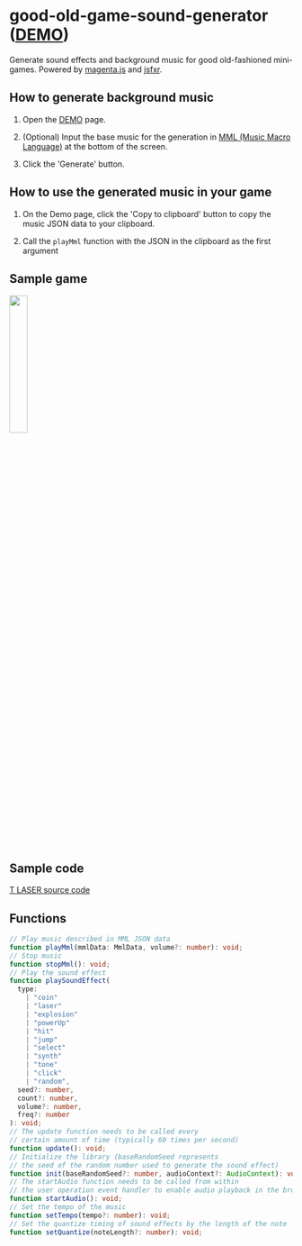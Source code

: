 # good-old-game-sound-generator ([DEMO](https://abagames.github.io/good-old-game-sound-generator/build/))

Generate sound effects and background music for good old-fashioned mini-games. Powered by [magenta.js](https://magenta.tensorflow.org/) and [jsfxr](https://github.com/chr15m/jsfxr).

## How to generate background music

1. Open the [DEMO](https://abagames.github.io/good-old-game-sound-generator/build/) page.

1. (Optional) Input the base music for the generation in [MML (Music Macro Language)](https://github.com/mohayonao/mml-iterator) at the bottom of the screen.

1. Click the 'Generate' button.

## How to use the generated music in your game

1. On the Demo page, click the 'Copy to clipboard' button to copy the music JSON data to your clipboard.

1. Call the `playMml` function with the JSON in the clipboard as the first argument

## Sample game

<a href="https://abagames.github.io/good-old-game-sound-generator/samples/tlaser/"><img src="https://abagames.github.io/good-old-game-sound-generator/samples/tlaser/screenshot.gif" width="25%" loading="lazy"></a>

## Sample code

[T LASER source code](https://github.com/abagames/good-old-game-sound-generator/blob/docs/samples/tlaser/main.js)

## Functions

```typescript
// Play music described in MML JSON data
function playMml(mmlData: MmlData, volume?: number): void;
// Stop music
function stopMml(): void;
// Play the sound effect
function playSoundEffect(
  type:
    | "coin"
    | "laser"
    | "explosion"
    | "powerUp"
    | "hit"
    | "jump"
    | "select"
    | "synth"
    | "tone"
    | "click"
    | "random",
  seed?: number,
  count?: number,
  volume?: number,
  freq?: number
): void;
// The update function needs to be called every
// certain amount of time (typically 60 times per second)
function update(): void;
// Initialize the library (baseRandomSeed represents
// the seed of the random number used to generate the sound effect)
function init(baseRandomSeed?: number, audioContext?: AudioContext): void;
// The startAudio function needs to be called from within
// the user operation event handler to enable audio playback in the browser.
function startAudio(): void;
// Set the tempo of the music
function setTempo(tempo?: number): void;
// Set the quantize timing of sound effects by the length of the note
function setQuantize(noteLength?: number): void;
```
